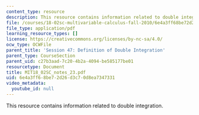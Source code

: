```yaml
---
content_type: resource
description: This resource contains information related to double integration.
file: /courses/18-02sc-multivariable-calculus-fall-2010/6e4a3ff68be72d26d3c70d8ea7347331_MIT18_02SC_notes_23.pdf
file_type: application/pdf
learning_resource_types: []
license: https://creativecommons.org/licenses/by-nc-sa/4.0/
ocw_type: OCWFile
parent_title: 'Session 47: Definition of Double Integration'
parent_type: CourseSection
parent_uid: c27b3aad-7c20-4b2a-4094-be585177be01
resourcetype: Document
title: MIT18_02SC_notes_23.pdf
uid: 6e4a3ff6-8be7-2d26-d3c7-0d8ea7347331
video_metadata:
  youtube_id: null
---
```

This resource contains information related to double integration.